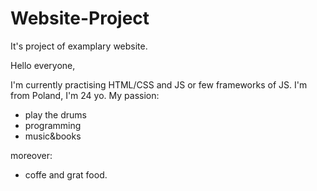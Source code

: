 # Website-Project
It's project of examplary website.

Hello everyone, 

I'm currently practising HTML/CSS and JS or few frameworks of JS. 
I'm from Poland, I'm 24 yo. 
My passion:
- play the drums
- programming
- music&books

moreover:
- coffe and grat food. 
